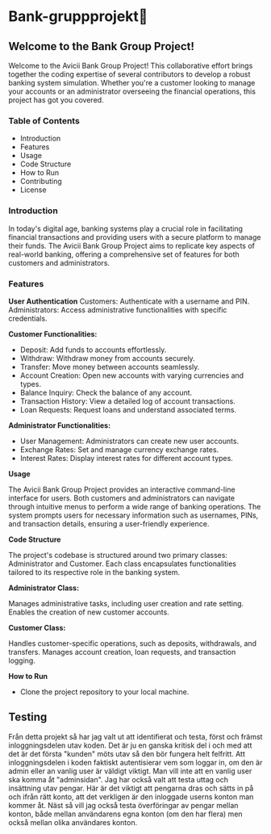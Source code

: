 # Bank-gruppprojekt🏦

## Welcome to the Bank Group Project!

Welcome to the Avicii Bank Group Project! This collaborative effort brings together the coding expertise of several contributors to develop a robust banking system simulation. Whether you're a customer looking to manage your accounts or an administrator overseeing the financial operations, this project has got you covered.

### Table of Contents
- Introduction
- Features
- Usage
- Code Structure
- How to Run
- Contributing
 - License
  
### Introduction
In today's digital age, banking systems play a crucial role in facilitating financial transactions and providing users with a secure platform to manage their funds. The Avicii Bank Group Project aims to replicate key aspects of real-world banking, offering a comprehensive set of features for both customers and administrators.

### Features
**User Authentication**
Customers: Authenticate with a username and PIN.
Administrators: Access administrative functionalities with specific credentials.

**Customer Functionalities:**
- Deposit: Add funds to accounts effortlessly.
- Withdraw: Withdraw money from accounts securely.
- Transfer: Move money between accounts seamlessly.
- Account Creation: Open new accounts with varying currencies and types.
- Balance Inquiry: Check the balance of any account.
- Transaction History: View a detailed log of account transactions.
- Loan Requests: Request loans and understand associated terms.
  
**Administrator Functionalities:**
- User Management: Administrators can create new user accounts.
- Exchange Rates: Set and manage currency exchange rates.
- Interest Rates: Display interest rates for different account types.
  
**Usage**

The Avicii Bank Group Project provides an interactive command-line interface for users. Both customers and administrators can navigate through intuitive menus to perform a wide range of banking operations. The system prompts users for necessary information such as usernames, PINs, and transaction details, ensuring a user-friendly experience.

**Code Structure**

The project's codebase is structured around two primary classes: Administrator and Customer. Each class encapsulates functionalities tailored to its respective role in the banking system.

**Administrator Class:**

Manages administrative tasks, including user creation and rate setting.
Enables the creation of new customer accounts.

**Customer Class:**

Handles customer-specific operations, such as deposits, withdrawals, and transfers.
Manages account creation, loan requests, and transaction logging.

**How to Run**
- Clone the project repository to your local machine.


## Testing
Från detta projekt så har jag valt ut att identifierat  och testa, först och främst inloggningsdelen utav koden. Det är ju en ganska kritisk del i och med att det är det första "kunden" möts utav så den bör fungera helt felfritt. Att inloggningsdelen i koden faktiskt autentisierar vem som loggar in, om den är admin eller an vanlig user är väldigt viktigt.
Man vill inte att en vanlig user ska komma åt "adminsidan". 
Jag har också valt att testa uttag och insättning utav pengar. Här är det viktigt att pengarna dras och sätts in på och ifrån rätt konto, att det verkligen är den inloggade userns konton man kommer åt. 
Näst så vill jag också testa överföringar av pengar mellan konton, både mellan användarens egna konton (om den har flera) men också mellan olika användares konton. 




